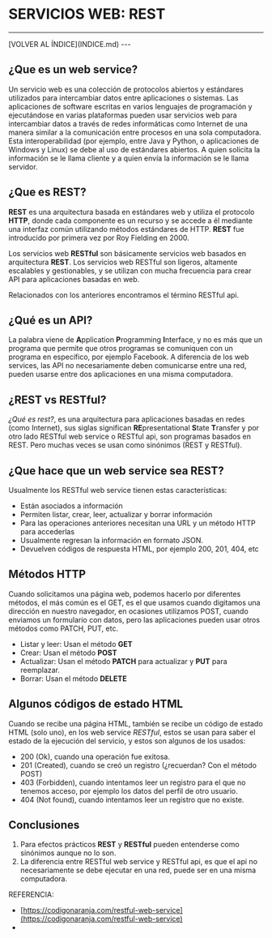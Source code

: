 # SERVICIOS WEB: REST

<hr>
[VOLVER AL ÍNDICE](INDICE.md)
---

## ¿Que es un web service?

Un servicio web es una colección de protocolos abiertos y estándares utilizados para intercambiar datos entre aplicaciones o sistemas. Las aplicaciones de software escritas en varios lenguajes de programación y ejecutándose en varias plataformas pueden usar servicios web para intercambiar datos a través de redes informáticas como Internet de una manera similar a la comunicación entre procesos en una sola computadora. Esta interoperabilidad (por ejemplo, entre Java y Python, o aplicaciones de Windows y Linux) se debe al uso de estándares abiertos. A quien solicita la información se le llama cliente y a quien envía la información se le llama servidor.

## ¿Que es REST?

**REST** es una arquitectura basada en estándares web y utiliza el protocolo **HTTP**, donde cada componente es un recurso y se accede a él mediante una interfaz común utilizando métodos estándares de HTTP. **REST** fue introducido por primera vez por Roy Fielding en 2000.

Los servicios web **RESTful** son básicamente servicios web basados en arquitectura **REST**. Los servicios web RESTful son ligeros, altamente escalables y gestionables, y se utilizan con mucha frecuencia para crear API para aplicaciones basadas en web.


Relacionados con los anteriores encontramos el término RESTful api.


## ¿Qué es un API?

La palabra viene de **A**pplication **P**rogramming **I**nterface, y no es más que un programa que permite que otros programas se comuniquen con un programa en específico, por ejemplo Facebook. A diferencia de los web services, las API no necesariamente deben comunicarse entre una red, pueden usarse entre dos aplicaciones en una misma computadora.

## ¿REST vs RESTful?

*¿Qué es rest?*, es una arquitectura para aplicaciones basadas en redes (como Internet), sus siglas significan **RE**presentational **S**tate **T**ransfer y por otro lado RESTful web service o RESTful api, son programas basados en REST. Pero muchas veces se usan como sinónimos (REST y RESTful).

## ¿Que hace que un web service sea REST?

Usualmente los RESTful web service tienen estas características:

- Están asociados a información
- Permiten listar, crear, leer, actualizar y borrar información
- Para las operaciones anteriores necesitan una URL y un método HTTP para accederlas
- Usualmente regresan la información en formato JSON.
- Devuelven códigos de respuesta HTML, por ejemplo 200, 201, 404, etc

## Métodos HTTP

Cuando solicitamos una página web, podemos hacerlo por diferentes métodos, el más común es el GET, es el que usamos cuando digitamos una dirección en nuestro navegador, en ocasiones utilizamos POST, cuando enviamos un formulario con datos, pero las aplicaciones pueden usar otros métodos como PATCH, PUT, etc.

- Listar y leer: Usan el método **GET**
- Crear: Usan el método **POST**
- Actualizar: Usan el método **PATCH** para actualizar y **PUT** para reemplazar.
- Borrar: Usan el método **DELETE**

## Algunos códigos de estado HTML

Cuando se recibe una página HTML, también se recibe un código de estado HTML (solo uno), en los web service *RESTful*, estos se usan para saber el estado de la ejecución del servicio, y estos son algunos de los usados:

- 200 (Ok), cuando una operación fue exitosa.
- 201 (Created), cuando se creó un registro (¿recuerdan? Con el método POST)
- 403 (Forbidden), cuando intentamos leer un registro para el que no tenemos acceso, por ejemplo los datos del perfil de otro usuario.
- 404 (Not found), cuando intentamos leer un registro que no existe.

## Conclusiones

1. Para efectos prácticos **REST** y **RESTful** pueden entenderse como sinónimos aunque no lo son.
2. La diferencia entre RESTful web service y RESTful api, es que el api no necesariamente se debe ejecutar en una red, puede ser en una misma computadora.

REFERENCIA:

* [https://codigonaranja.com/restful-web-service](https://codigonaranja.com/restful-web-service)
* 